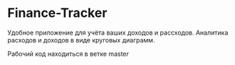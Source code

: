 # Finance-Tracker
Удобное приложение для учёта ваших доходов и рассходов.
Аналитика расходов и доходов в виде круговых диаграмм.

Рабочий код находиться в ветке master
